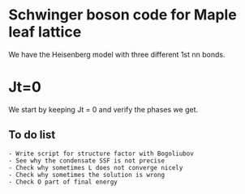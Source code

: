 # Schwinger boson code for Maple leaf lattice

We have the Heisenberg model with three different 1st nn bonds.

# Jt=0

We start by keeping Jt = 0 and verify the phases we get.

## To do list
    - Write script for structure factor with Bogoliubov 
    - See why the condensate SSF is not precise
    - Check why sometimes L does not converge nicely
    - Check why sometimes the solution is wrong
    - Check O part of final energy
